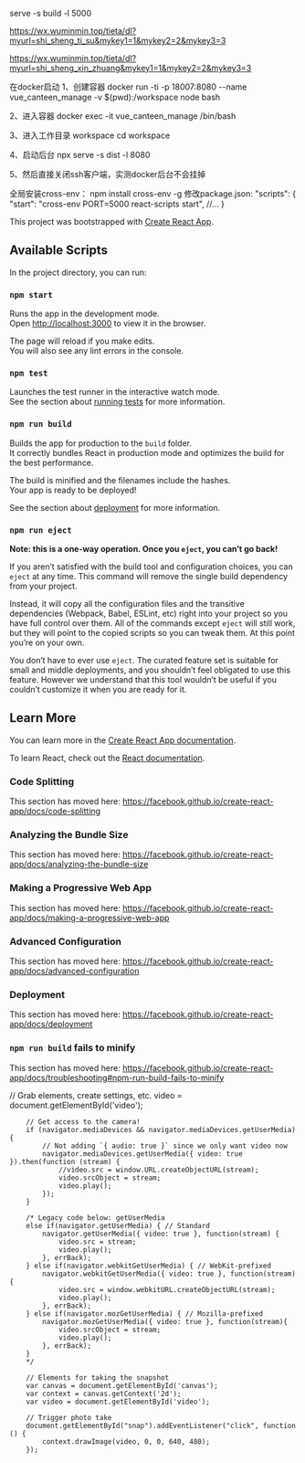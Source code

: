 serve -s build -l 5000

https://wx.wuminmin.top/tieta/dl?myurl=shi_sheng_ti_su&mykey1=1&mykey2=2&mykey3=3

https://wx.wuminmin.top/tieta/dl?myurl=shi_sheng_xin_zhuang&mykey1=1&mykey2=2&mykey3=3

在docker启动
1、创建容器
docker run -ti -p 18007:8080 --name vue_canteen_manage -v $(pwd):/workspace node bash

2、进入容器
docker exec -it vue_canteen_manage /bin/bash

3、进入工作目录 workspace
cd workspace

4、启动后台
npx serve -s dist -l 8080

5、然后直接关闭ssh客户端，实测docker后台不会挂掉




全局安装cross-env：
npm install cross-env -g
修改package.json:
"scripts": {
    "start": "cross-env PORT=5000 react-scripts start",
    //...
}


This project was bootstrapped with [Create React App](https://github.com/facebook/create-react-app).

## Available Scripts

In the project directory, you can run:

### `npm start`

Runs the app in the development mode.<br>
Open [http://localhost:3000](http://localhost:3000) to view it in the browser.

The page will reload if you make edits.<br>
You will also see any lint errors in the console.

### `npm test`

Launches the test runner in the interactive watch mode.<br>
See the section about [running tests](https://facebook.github.io/create-react-app/docs/running-tests) for more information.

### `npm run build`

Builds the app for production to the `build` folder.<br>
It correctly bundles React in production mode and optimizes the build for the best performance.

The build is minified and the filenames include the hashes.<br>
Your app is ready to be deployed!

See the section about [deployment](https://facebook.github.io/create-react-app/docs/deployment) for more information.

### `npm run eject`

**Note: this is a one-way operation. Once you `eject`, you can’t go back!**

If you aren’t satisfied with the build tool and configuration choices, you can `eject` at any time. This command will remove the single build dependency from your project.

Instead, it will copy all the configuration files and the transitive dependencies (Webpack, Babel, ESLint, etc) right into your project so you have full control over them. All of the commands except `eject` will still work, but they will point to the copied scripts so you can tweak them. At this point you’re on your own.

You don’t have to ever use `eject`. The curated feature set is suitable for small and middle deployments, and you shouldn’t feel obligated to use this feature. However we understand that this tool wouldn’t be useful if you couldn’t customize it when you are ready for it.

## Learn More

You can learn more in the [Create React App documentation](https://facebook.github.io/create-react-app/docs/getting-started).

To learn React, check out the [React documentation](https://reactjs.org/).

### Code Splitting

This section has moved here: https://facebook.github.io/create-react-app/docs/code-splitting

### Analyzing the Bundle Size

This section has moved here: https://facebook.github.io/create-react-app/docs/analyzing-the-bundle-size

### Making a Progressive Web App

This section has moved here: https://facebook.github.io/create-react-app/docs/making-a-progressive-web-app

### Advanced Configuration

This section has moved here: https://facebook.github.io/create-react-app/docs/advanced-configuration

### Deployment

This section has moved here: https://facebook.github.io/create-react-app/docs/deployment

### `npm run build` fails to minify

This section has moved here: https://facebook.github.io/create-react-app/docs/troubleshooting#npm-run-build-fails-to-minify






 // Grab elements, create settings, etc.
            video = document.getElementById('video');

        // Get access to the camera!
        if (navigator.mediaDevices && navigator.mediaDevices.getUserMedia) {
            // Not adding `{ audio: true }` since we only want video now
            navigator.mediaDevices.getUserMedia({ video: true }).then(function (stream) {
                //video.src = window.URL.createObjectURL(stream);
                video.srcObject = stream;
                video.play();
            });
        }

        /* Legacy code below: getUserMedia 
        else if(navigator.getUserMedia) { // Standard
            navigator.getUserMedia({ video: true }, function(stream) {
                video.src = stream;
                video.play();
            }, errBack);
        } else if(navigator.webkitGetUserMedia) { // WebKit-prefixed
            navigator.webkitGetUserMedia({ video: true }, function(stream){
                video.src = window.webkitURL.createObjectURL(stream);
                video.play();
            }, errBack);
        } else if(navigator.mozGetUserMedia) { // Mozilla-prefixed
            navigator.mozGetUserMedia({ video: true }, function(stream){
                video.srcObject = stream;
                video.play();
            }, errBack);
        }
        */

        // Elements for taking the snapshot
        var canvas = document.getElementById('canvas');
        var context = canvas.getContext('2d');
        var video = document.getElementById('video');

        // Trigger photo take
        document.getElementById("snap").addEventListener("click", function () {
            context.drawImage(video, 0, 0, 640, 480);
        });

